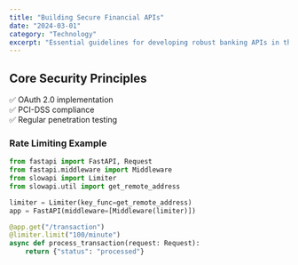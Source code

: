 ```yaml
---
title: "Building Secure Financial APIs"
date: "2024-03-01"
category: "Technology"
excerpt: "Essential guidelines for developing robust banking APIs in the UPI ecosystem"
---
```


## Core Security Principles

✅ OAuth 2.0 implementation  
✅ PCI-DSS compliance  
✅ Regular penetration testing

### Rate Limiting Example

```python
from fastapi import FastAPI, Request
from fastapi.middleware import Middleware
from slowapi import Limiter
from slowapi.util import get_remote_address

limiter = Limiter(key_func=get_remote_address)
app = FastAPI(middleware=[Middleware(limiter)])

@app.get("/transaction")
@limiter.limit("100/minute")
async def process_transaction(request: Request):
    return {"status": "processed"}
```
